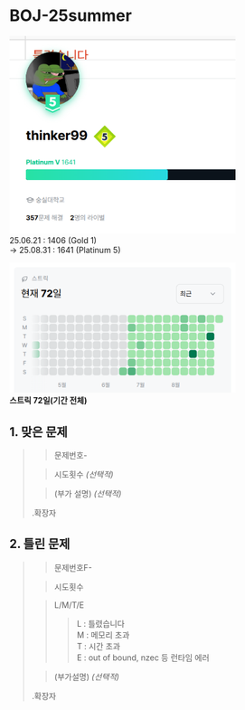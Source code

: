 # BOJ-25summer
<img src="https://raw.githubusercontent.com/thinker99k/BOJ-25summer/refs/heads/main/P5.png" width="400px">\
25.06.21 : 1406 (Gold 1)\
-> 25.08.31 : 1641 (Platinum 5)

<img src="https://raw.githubusercontent.com/thinker99k/BOJ-25summer/refs/heads/main/streak72.png" width="400px">\
**스트릭 72일(기간 전체)**

## 1. 맞은 문제
>> 문제번호-
>
>> 시도횟수 *(선택적)*
>
>> (부가 설명) *(선택적)*
>
> .확장자

## 2. 틀린 문제
>> 문제번호F-
>
>> 시도횟수
>
>> L/M/T/E
>>> L : 틀렸습니다\
>>>M : 메모리 초과\
>>>T : 시간 초과\
>>>E : out of bound, nzec 등 런타임 에러
>
>> (부가설명) *(선택적)*
>
>.확장자
